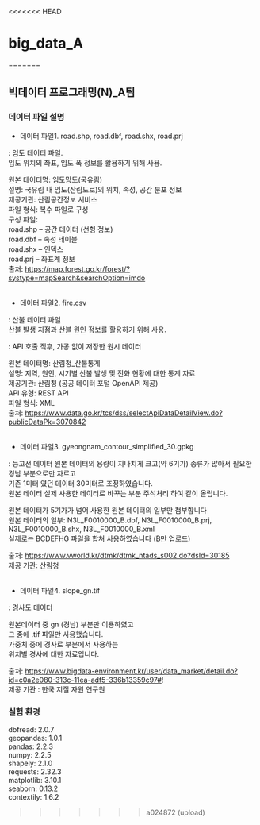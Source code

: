 <<<<<<< HEAD
# big_data_A
=======
## 빅데이터 프로그래밍(N)_A팀   

### 데이터 파일 설명   
- 데이터 파일1. road.shp, road.dbf, road.shx, road.prj  
  
: 임도 데이터 파일.  
임도 위치의 좌표, 임도 폭 정보를 활용하기 위해 사용.  
   
원본 데이터명: 임도망도(국유림)    
설명: 국유림 내 임도(산림도로)의 위치, 속성, 공간 분포 정보    
제공기관: 산림공간정보 서비스   
파일 형식: 복수 파일로 구성  
구성 파일:  
road.shp – 공간 데이터 (선형 정보)   
road.dbf – 속성 테이블   
road.shx – 인덱스   
road.prj – 좌표계 정보   
출처: https://map.forest.go.kr/forest/?systype=mapSearch&searchOption=imdo   
<br>    
     
- 데이터 파일2. fire.csv   
  
: 산불 데이터 파일      
산불 발생 지점과 산불 원인 정보를 활용하기 위해 사용.

: API 호출 직후, 가공 없이 저장한 원시 데이터  
    
원본 데이터명: 산림청_산불통계   
설명: 지역, 원인, 시기별 산불 발생 및 진화 현황에 대한 통계 자료   
제공기관: 산림청 (공공 데이터 포털 OpenAPI 제공)   
API 유형: REST API   
파일 형식: XML   
출처: https://www.data.go.kr/tcs/dss/selectApiDataDetailView.do?publicDataPk=3070842   
<br>  
  
- 데이터 파일3. gyeongnam_contour_simplified_30.gpkg   
  
: 등고선 데이터 
원본 데이터의 용량이 지나치게 크고(약 6기가) 종류가 많아서 필요한 경남 부분으로만 자르고   
기존 1미터 였던 데이터 30미터로 조정하였습니다.   
원본 데이터 실제 사용한 데이터로 바꾸는 부분 주석처리 하여 같이 올립니다.   

원본 데이터가 5기가가 넘어 사용한 원본 데이터의 일부만 첨부합니다   
원본 데이터의 일부: N3L_F0010000_B.dbf, N3L_F0010000_B.prj, N3L_F0010000_B.shx, N3L_F0010000_B.xml    
실제로는 BCDEFHG 파일을 합쳐 사용하였습니다 (B만 업로드)   

출처: https://www.vworld.kr/dtmk/dtmk_ntads_s002.do?dsId=30185   
제공 기관: 산림청    
<br> 
  
- 데이터 파일4. slope_gn.tif   

: 경사도 데이터   

원본데이터 중 gn (경남) 부분만 이용하였고   
그 중에 .tif 파일만 사용했습니다.   
가중치 중에 경사로 부분에서 사용하는   
위치별 경사에 대한 자료입니다.   

출처: https://www.bigdata-environment.kr/user/data_market/detail.do?id=c0a2e080-313c-11ea-adf5-336b13359c97#!   
제공 기관 : 한국 지질 자원 연구원  

### 실험 환경  

dbfread: 2.0.7   
geopandas: 1.0.1   
pandas: 2.2.3   
numpy: 2.2.5   
shapely: 2.1.0   
requests: 2.32.3   
matplotlib: 3.10.1   
seaborn: 0.13.2   
contextily: 1.6.2   
>>>>>>> a024872 (upload)
